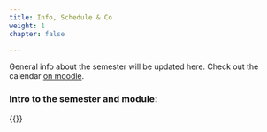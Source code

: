 ```yaml
---
title: Info, Schedule & Co
weight: 1
chapter: false

---
```

General info about the semester will be updated here. Check out the calendar [on moodle](https://www.moodle.aau.dk/course/view.php?id=51744).

### Intro to the semester and module:

{{<gslides src="https://docs.google.com/presentation/d/16ESfVPztNOeri4IzTxOHBCKjhoZHI4c-C_JOi6JeWXc/edit#slide=id.g27a84d7b985_0_120" >}}

<!--

## Video from the Intro Session
PS: Sorry, the sound settings messed up - you have to turn up the volume.
{{< panopto "https://panopto.aau.dk/Panopto/Pages/Embed.aspx?id=2b686864-c8ae-486d-bfff-ad960079bbbb&autoplay=false&offerviewer=true&showtitle=true&showbrand=false&start=0&interactivity=all">}}



<iframe src="https://docs.google.com/presentation/d/e/2PACX-1vSfT_fL6H8QyGXvbCw3KienhPvYRE2Wwkd6tjXBQ-8j5TJqzMIR42tCtqLqNQdUAT_ud8j-m2gyRNFK/embed?start=false&loop=false&delayms=3000" frameborder="0" width="960" height="569" allowfullscreen="true" mozallowfullscreen="true" webkitallowfullscreen="true"></iframe>

-->